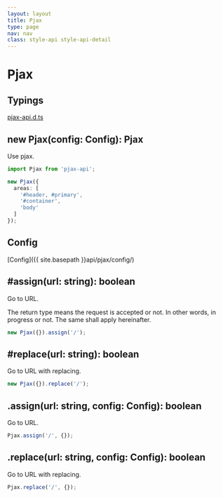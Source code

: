 ```yaml
---
layout: layout
title: Pjax
type: page
nav: nav
class: style-api style-api-detail
---
```


# Pjax

## Typings

<a href="https://github.com/falsandtru/pjax-api/blob/master/pjax-api.d.ts" target="_blank">pjax-api.d.ts</a>

## new Pjax(config: Config): Pjax

Use pjax.

```ts
import Pjax from 'pjax-api';

new Pjax({
  areas: [
    '#header, #primary',
    '#container',
    'body'
  ]
});
```

## Config

[Config]({{ site.basepath }}api/pjax/config/)

## #assign(url: string): boolean

Go to URL.

The return type means the request is accepted or not. In other words, in progress or not.
The same shall apply hereinafter.

```ts
new Pjax({}).assign('/');
```

## #replace(url: string): boolean

Go to URL with replacing.

```ts
new Pjax({}).replace('/');
```

## .assign(url: string, config: Config): boolean

Go to URL.

```ts
Pjax.assign('/', {});
```

## .replace(url: string, config: Config): boolean

Go to URL with replacing.

```ts
Pjax.replace('/', {});
```
